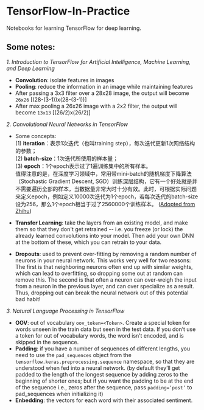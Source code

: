 # TensorFlow-In-Practice
 Notebooks for learning TensorFlow for deep learning.


## Some notes:
*1. Introduction to TensorFlow for Artificial Intelligence, Machine Learning, and Deep Learning*
- **Convolution**: isolate features in images
- **Pooling**: reduce the information in an image while maintaining features
- After passing a 3x3 filter over a 28x28 image, the output will become `26x26` [(28-(3-1))x(28-(3-1))]
- After max pooling a 26x26 image with a 2x2 filter, the output will become `13x13` [(26/2)x(26/2)]

*2. Convolutional Neural Networks in TensorFlow*
- Some concepts:  
(1) **iteration**：表示1次迭代（也叫training step），每次迭代更新1次网络结构的参数；  
(2) **batch-size**：1次迭代所使用的样本量；  
(3) **epoch**：1个epoch表示过了1遍训练集中的所有样本。  
值得注意的是，在深度学习领域中，常用带mini-batch的随机梯度下降算法（Stochastic Gradient Descent, SGD）训练深层结构，它有一个好处就是并不需要遍历全部的样本，当数据量非常大时十分有效。此时，可根据实际问题来定义epoch，例如定义10000次迭代为1个epoch，若每次迭代的batch-size设为256，那么1个epoch相当于过了2560000个训练样本。  ([Adopted from Zhihu](https://www.zhihu.com/question/43673341/answer/257382587))

- **Transfer Learning**: take the layers from an existing model, and make them so that they don't get retrained -- i.e. you freeze (or lock) the already learned convolutions into your model. Then add your own DNN at the bottom of these, which you can retrain to your data. 
- **Dropouts**: used to prevent over-fitting by removing a random number of neurons in your neural network. This works very well for two reasons: The first is that neighboring neurons often end up with similar weights, which can lead to overfitting, so dropping some out at random can remove this. The second is that often a neuron can over-weigh the input from a neuron in the previous layer, and can over specialize as a result. Thus, dropping out can break the neural network out of this potential bad habit!

*3. Natural Language Processing in TensorFlow*
- **OOV**: out of vocabulary `oov_token=<Token>`. Create a special token for words unseen in the train data but seen in the test data. If you don’t use a token for out of vocabulary words, the word isn’t encoded, and is skipped in the sequence.
- **Padding**: if you have a number of sequences of different lengths, you need to use the `pad_sequences` object from the `tensorflow.keras.preprocessing.sequence` namespace, so that they are understood when fed into a neural network. (by default they’ll get padded to the length of the longest sequence by adding zeros to the beginning of shorter ones; but if you want the padding to be at the end of the sequence i.e., zeros after the sequence, pass `padding=’post’` to pad_sequences when initializing it)
- **Enbedding**: the vectors for each word with their associated sentiment.